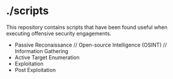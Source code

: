 # ./scripts      

This repository contains scripts that have been found useful when executing offensive security engagements.

* Passive Reconaissance // Open-source Intelligence (OSINT) // Information Gathering
* Active Target Enumeration
* Exploitation
* Post Exploitation
